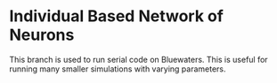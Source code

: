 # Individual Based Network of Neurons

This branch is used to run serial code on Bluewaters. This is useful for running many smaller simulations with varying parameters. 
